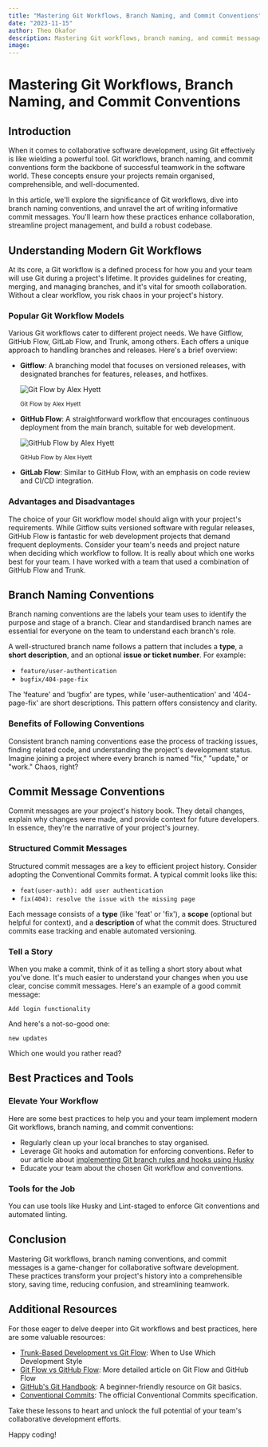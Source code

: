 ```yaml
---
title: "Mastering Git Workflows, Branch Naming, and Commit Conventions"
date: "2023-11-15"
author: Theo Okafor
description: Mastering Git workflows, branch naming, and commit messages is a game-changer for collaborative software development. These practices transform your project's history into a comprehensible story, saving time, reducing confusion, and streamlining teamwork.
image: 
---
```


# Mastering Git Workflows, Branch Naming, and Commit Conventions

## Introduction

When it comes to collaborative software development, using Git effectively is like wielding a powerful tool. Git workflows, branch naming, and commit conventions form the backbone of successful teamwork in the software world. These concepts ensure your projects remain organised, comprehensible, and well-documented.

In this article, we'll explore the significance of Git workflows, dive into branch naming conventions, and unravel the art of writing informative commit messages. You'll learn how these practices enhance collaboration, streamline project management, and build a robust codebase.

## Understanding Modern Git Workflows

At its core, a Git workflow is a defined process for how you and your team will use Git during a project's lifetime. It provides guidelines for creating, merging, and managing branches, and it's vital for smooth collaboration. Without a clear workflow, you risk chaos in your project's history.

### Popular Git Workflow Models

Various Git workflows cater to different project needs. We have Gitflow, GitHub Flow, GitLab Flow, and Trunk, among others. Each offers a unique approach to handling branches and releases. Here's a brief overview:

- **Gitflow**: A branching model that focuses on versioned releases, with designated branches for features, releases, and hotfixes.
    
    ![Git Flow by Alex Hyett](https://github.com/DotCampus/dotcampus.github.io/assets/31534129/bbda8361-0aba-42bb-b79e-a2a029685e9b)
    
    <sup>Git Flow by Alex Hyett</sup>
    
- **GitHub Flow**: A straightforward workflow that encourages continuous deployment from the main branch, suitable for web development.
    
    ![GitHub Flow by Alex Hyett](https://github.com/DotCampus/dotcampus.github.io/assets/31534129/33792744-f09e-4af0-978e-3c00be123ae7)

    <sup>GitHub Flow by Alex Hyett</sup>
    
- **GitLab Flow**: Similar to GitHub Flow, with an emphasis on code review and CI/CD integration.

### Advantages and Disadvantages

The choice of your Git workflow model should align with your project's requirements. While Gitflow suits versioned software with regular releases, GitHub Flow is fantastic for web development projects that demand frequent deployments. Consider your team's needs and project nature when deciding which workflow to follow. It is really about which one works best for your team. I have worked with a team that used a combination of GitHub Flow and Trunk.

## Branch Naming Conventions

Branch naming conventions are the labels your team uses to identify the purpose and stage of a branch. Clear and standardised branch names are essential for everyone on the team to understand each branch's role.

A well-structured branch name follows a pattern that includes a **type**, a **short description**, and an optional **issue or ticket number**. For example:

- `feature/user-authentication`
- `bugfix/404-page-fix`

The 'feature' and 'bugfix' are types, while 'user-authentication' and '404-page-fix' are short descriptions. This pattern offers consistency and clarity.

### Benefits of Following Conventions

Consistent branch naming conventions ease the process of tracking issues, finding related code, and understanding the project's development status. Imagine joining a project where every branch is named "fix," "update," or "work." Chaos, right?

## Commit Message Conventions

Commit messages are your project's history book. They detail changes, explain why changes were made, and provide context for future developers. In essence, they're the narrative of your project's journey.

### Structured Commit Messages

Structured commit messages are a key to efficient project history. Consider adopting the Conventional Commits format. A typical commit looks like this:

- `feat(user-auth): add user authentication`
- `fix(404): resolve the issue with the missing page`

Each message consists of a **type** (like 'feat' or 'fix'), a **scope** (optional but helpful for context), and a **description** of what the commit does. Structured commits ease tracking and enable automated versioning.

### Tell a Story

When you make a commit, think of it as telling a short story about what you've done. It's much easier to understand your changes when you use clear, concise commit messages. Here's an example of a good commit message:

```
Add login functionality
```

And here's a not-so-good one:

```
new updates
```

Which one would you rather read?

## Best Practices and Tools

### Elevate Your Workflow

Here are some best practices to help you and your team implement modern Git workflows, branch naming, and commit conventions:

- Regularly clean up your local branches to stay organised.
- Leverage Git hooks and automation for enforcing conventions. Refer to our article about [implementing Git branch rules and hooks using Husky](https://blog.dotcampus.co/2023/08/31/git-disable-commits-with-husky.html)
- Educate your team about the chosen Git workflow and conventions.

### Tools for the Job

You can use tools like Husky and Lint-staged to enforce Git conventions and automated linting.

## Conclusion

Mastering Git workflows, branch naming conventions, and commit messages is a game-changer for collaborative software development. These practices transform your project's history into a comprehensible story, saving time, reducing confusion, and streamlining teamwork.

## Additional Resources

For those eager to delve deeper into Git workflows and best practices, here are some valuable resources:

- [Trunk-Based Development vs Git Flow](https://blog.mergify.com/trunk-based-development-vs-git-flow-when-to-use-which-development-style/): When to Use Which Development Style
- [Git Flow vs GitHub Flow](https://www.alexhyett.com/git-flow-github-flow/): More detailed article on Git Flow and GitHub Flow
- [GitHub's Git Handbook](https://guides.github.com/introduction/git-handbook/): A beginner-friendly resource on Git basics.
- [Conventional Commits](https://www.conventionalcommits.org/): The official Conventional Commits specification.

Take these lessons to heart and unlock the full potential of your team's collaborative development efforts. 

Happy coding!
